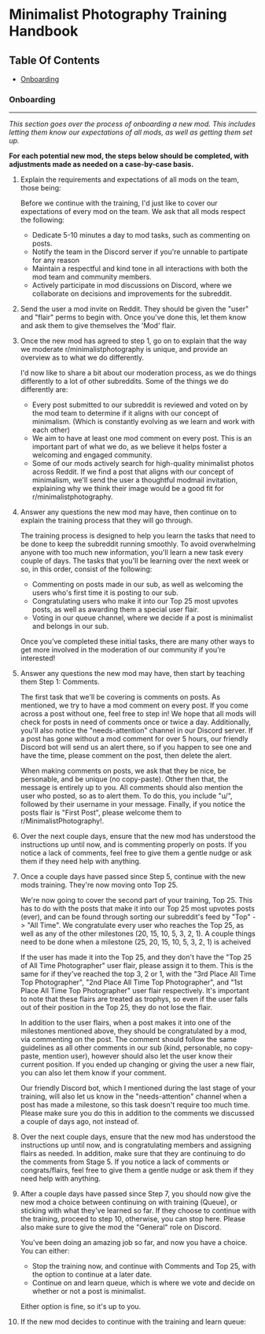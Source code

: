 # Minimalist Photography Training Handbook
## Table Of Contents
- [Onboarding](#Onboarding)

### Onboarding
---
*This section goes over the process of onboarding a new mod. This includes letting them know our expectations of all mods, as well as getting them set up.*

**For each potential new mod, the steps below should be completed, with adjustments made as needed on a case-by-case basis.**

1. Explain the requirements and expectations of all mods on the team, those being:

     Before we continue with the training, I'd just like to cover our expectations of every mod on the team. We ask that all mods respect the following:
    - Dedicate 5-10 minutes a day to mod tasks, such as commenting on posts.
    - Notify the team in the Discord server if you're unnable to partipate for any reason
    - Maintain a respectful and kind tone in all interactions with both the mod team and community members.
    - Actively participate in mod discussions on Discord, where we collaborate on decisions and improvements for the subreddit.
  
2. Send the user a mod invite on Reddit. They should be given the "user" and "flair" perms to begin with. Once you've done this, let them know and ask them to give themselves the 'Mod' flair.

3. Once the new mod has agreed to step 1, go on to explain that the way we moderate r/minimalistphotography is unique, and provide an overview as to what we do differently.

   I'd now like to share a bit about our moderation process, as we do things differently to a lot of other subreddits. Some of the things we do differently are:
    - Every post submitted to our subreddit is reviewed and voted on by the mod team to determine if it aligns with our concept of minimalism. (Which is constantly evolving as we learn and work with each other)
    - We aim to have at least one mod comment on every post. This is an important part of what we do, as we believe it helps foster a welcoming and engaged community.
    - Some of our mods actively search for high-quality minimalist photos across Reddit. If we find a post that aligns with our concept of minimalism, we'll send the user a thoughtful modmail invitation, explaining why we think their image would be a good fit for r/minimalistphotography.

4. Answer any questions the new mod may have, then continue on to explain the training process that they will go through.

   The training process is designed to help you learn the tasks that need to be done to keep the subreddit running smoothly. To avoid overwhelming anyone with too much new information, you'll learn a new task every couple of days. The tasks that you'll be learning over the next week or so, in this order, consist of the following:
      - Commenting on posts made in our sub, as well as welcoming the users who's first time it is posting to our sub.
      - Congratulating users who make it into our Top 25 most upvotes posts, as well as awarding them a special user flair.
      - Voting in our queue channel, where we decide if a post is minimalist and belongs in our sub.

    Once you’ve completed these initial tasks, there are many other ways to get more involved in the moderation of our community if you’re interested!

5. Answer any questions the new mod may have, then start by teaching them Step 1: Comments.

   The first task that we'll be covering is comments on posts. As mentioned, we try to have a mod comment on every post. If you come across a post without one, feel free to step in! We hope that all mods will check for posts in need of comments once or twice a day. Additionally, you'll also notice the "needs-attention" channel in our Discord server. If a post has gone without a mod comment for over 5 hours, our friendly Discord bot will send us an alert there, so if you happen to see one and have the time, please comment on the post, then delete the alert.

   When making comments on posts, we ask that they be nice, be personable, and be unique (no copy-paste). Other then that, the message is entirely up to you. All comments should also mention the user who posted, so as to alert them. To do this, you include "u/", followed by their username in your message. Finally, if you notice the posts flair is "First Post", please welcome them to r/MinimalistPhotography!.

6. Over the next couple days, ensure that the new mod has understood the instructions up until now, and is commenting properly on posts. If you notice a lack of comments, feel free to give them a gentle nudge or ask them if they need help with anything.

7. Once a couple days have passed since Step 5, continue with the new mods training. They're now moving onto Top 25.

   We're now going to cover the second part of your training, Top 25. This has to do with the posts that make it into our Top 25 most upvotes posts (ever), and can be found through sorting our subreddit's feed by "Top" -> "All Time". We congratulate every user who reaches the Top 25, as well as any of the other milestones (20, 15, 10, 5, 3, 2, 1). A couple things need to be done when a milestone (25, 20, 15, 10, 5, 3, 2, 1) is acheived

   If the user has made it into the Top 25, and they don't have the "Top 25 of All Time Photographer" user flair, please assign it to them. This is the same for if they've reached the top 3, 2 or 1, with the "3rd Place All Time Top Photographer", "2nd Place All Time Top Photographer", and "1st Place All Time Top Photographer" user flair respectively. It's important to note that these flairs are treated as trophys, so even if the user falls out of their position in the Top 25, they do not lose the flair.

   In addition to the user flairs, when a post makes it into one of the milestones mentioned above, they should be congratulated by a mod, via commenting on the post. The comment should follow the same guidelines as all other comments in our sub (kind, personable, no copy-paste, mention user), however should also let the user know their current position. If you ended up changing or giving the user a new flair, you can also let them know if your comment.

   Our friendly Discord bot, which I mentioned during the last stage of your training, will also let us know in the "needs-attention" channel when a post has made a milestone, so this task doesn't require too much time. Please make sure you do this in addition to the comments we discussed a couple of days ago, not instead of.

8. Over the next couple days, ensure that the new mod has understood the instructions up until now, and is congratulating members and assigning flairs as needed. In addition, make sure that they are continuing to do the comments from Stage 5. If you notice a lack of comments or congrats/flairs, feel free to give them a gentle nudge or ask them if they need help with anything.

9. After a couple days have passed since Step 7, you should now give the new mod a choice between continuing on with training (Queue), or sticking with what they've learned so far. If they choose to continue with the training, proceed to step 10, otherwise, you can stop here. Please also make sure to give the mod the "General" role on Discord.

    You've been doing an amazing job so far, and now you have a choice. You can either:

     - Stop the training now, and continue with Comments and Top 25, with the option to continue at a later date.
     - Continue on and learn queue, which is where we vote and decide on whether or not a post is minimalist.

   Either option is fine, so it's up to you.

11. If the new mod decides to continue with the training and learn queue:
